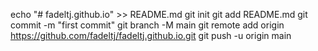 echo "# fadeltj.github.io" >> README.md
git init
git add README.md
git commit -m "first commit"
git branch -M main
git remote add origin https://github.com/fadeltj/fadeltj.github.io.git
git push -u origin main